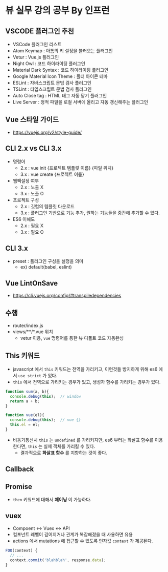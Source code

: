 # 뷰 실무 강의 공부 By 인프런

## VSCODE 플러그인 추천
* VSCode 플러그인 리스트
* Atom Keymap : 아톰의 키 설정을 불러오는 플러그인
* Vetur : Vue.js 플러그인
* Night Owl : 코드 하이라이팅 플러그인
* Material Dark Syntax : 코드 하이라이팅 플러그인
* Google Material Icon Theme : 폴더 아이콘 테마
* ESLint : 자바스크립트 문법 검사 플러그인
* TSLint : 타입스크립트 문법 검사 플러그인
* Auto Close tag : HTML 태그 자동 닫기 플러그인
* Live Server : 정적 파일을 로컬 서버에 올리고 자동 갱신해주는 플러그인

## Vue 스타일 가이드
* https://vuejs.org/v2/style-guide/

## CLI 2.x vs CLI 3.x
* 명령어
  * 2.x : vue init {프로젝트 템플릿 이름} {파일 위치}
  * 3.x : vue create {프로젝트 이름}
* 웹팩설정 여부
  * 2.x : 노출 X
  * 3.x : 노출 O
* 프로젝트 구성
  * 2.x : 깃헙의 템플릿 다운로드
  * 3.x : 플러그인 기반으로 기능 추가, 원하는 기능들을 중간에 추가할 수 있다.
* ES6 이해도
  * 2.x : 필요 X
  * 3.x : 필요 O

## CLI 3.x
* preset : 플러그인 구성을 설정을 의미
  * ex) default(babel, eslint)

## Vue LintOnSave
* https://cli.vuejs.org/config/#transpiledependencies

## 수행
* router/index.js
* views/**/*.vue 위치
  * vetur 이용, `vue` 명령어를 통한 뷰 디폴트 코드 자동완성

## This 키워드
* javascript 에서 `this` 키워드는 전역을 가리키고, 이런것들 방지하게 위해 es6 에서 `use strict` 가 있다.
* `this` 에서 전역으로 가리키는 경우가 있고, 생성자 함수를 가리키는 경우가 있다.
```javascript
function sum(a, b){
  console.debug(this);  // window
  return a + b;
}

function vue(el){
  console.debug(this);  // vue {}
  this.el = el;
}
```
* 비동기통신시 `this` 는 `undefined` 를 가리키지만, es6 부터는 화살표 함수를 이용한다면, `this` 는 실제 객체를 가리킬 수 있다.
  * 결과적으로 __화살표 함수__ 를 지향하는 것이 좋다.

## Callback
## Promise
* `then` 키워드에 대해서 __체이닝__ 이 가능하다.
## vuex
* Compoent <-> Vuex <-> API
* 컴포넌트 레벨이 깊어지거나 관계가 복잡해졌을 때 사용하면 유용
* actions 에서 mutations 에 접근할 수 있도록 인자값 `context` 가 제공된다.
```javascript
FOO(context) {
  // ...
  context.commit('blahblah', response.data);
}
```